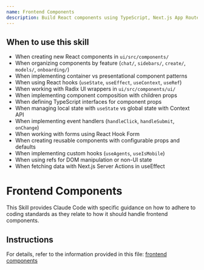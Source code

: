 ```yaml
---
name: Frontend Components
description: Build React components using TypeScript, Next.js App Router, React Context, and Radix UI primitives for the Kagent web UI. Use this skill when creating new React components in ui/src/components/, when organizing components by feature domain (chat/, sidebars/, create/, models/, onboarding/, tools/), when implementing the container/presentational component pattern (container manages state and effects, presentational receives props), when using React hooks like useState for local UI state, useEffect for data fetching and side effects, useContext for accessing global state from Context providers, or useRef for non-UI state that doesn't trigger re-renders (like AbortController or isFirstChunk flags), when working with Radix UI wrapper components in ui/src/components/ui/ (Button, Input, Dialog, Dropdown, Select, Tooltip, Tabs), when implementing component composition patterns with Context providers and children props, when defining TypeScript interfaces for component props with optional props and default values, when managing local component state (isOpen, currentInput, errors) versus global Context state (agents, sessions from AgentsProvider), when implementing event handlers following the handle{Action} naming convention (handleSubmit, handleClick, handleDelete), when working with forms using React Hook Form's Controller and FormField components, when building reusable UI components with the asChild Radix composition pattern and forwardRef for ref forwarding, when implementing data fetching in useEffect with async functions and proper error handling, when creating custom hooks (useAgents, useFormField) for sharing logic, when using the cn() utility to merge Tailwind classes conditionally, or when organizing component files with hooks first, then event handlers, then render logic. This skill covers component architecture, React hooks, state management patterns (local vs Context), props interfaces, TypeScript integration, and Radix UI composition for the Next.js frontend.
---
```


## When to use this skill

- When creating new React components in `ui/src/components/`
- When organizing components by feature (`chat/`, `sidebars/`, `create/`, `models/`, `onboarding/`)
- When implementing container vs presentational component patterns
- When using React hooks (`useState`, `useEffect`, `useContext`, `useRef`)
- When working with Radix UI wrappers in `ui/src/components/ui/`
- When implementing component composition with children props
- When defining TypeScript interfaces for component props
- When managing local state with `useState` vs global state with Context API
- When implementing event handlers (`handleClick`, `handleSubmit`, `onChange`)
- When working with forms using React Hook Form
- When creating reusable components with configurable props and defaults
- When implementing custom hooks (`useAgents`, `useIsMobile`)
- When using refs for DOM manipulation or non-UI state
- When fetching data with Next.js Server Actions in useEffect

# Frontend Components

This Skill provides Claude Code with specific guidance on how to adhere to coding standards as they relate to how it should handle frontend components.

## Instructions

For details, refer to the information provided in this file:
[frontend components](../../../agent-os/standards/frontend/components.md)
